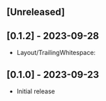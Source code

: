 ## [Unreleased]

## [0.1.2] - 2023-09-28
- Layout/TrailingWhitespace:

## [0.1.0] - 2023-09-23

- Initial release
